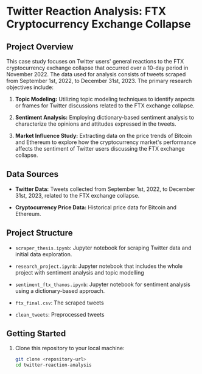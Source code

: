 # Twitter Reaction Analysis: FTX Cryptocurrency Exchange Collapse

## Project Overview

This case study focuses on Twitter users' general reactions to the FTX cryptocurrency exchange collapse that occurred over a 10-day period in November 2022. The data used for analysis consists of tweets scraped from September 1st, 2022, to December 31st, 2023. The primary research objectives include:

1. **Topic Modeling:** Utilizing topic modeling techniques to identify aspects or frames for Twitter discussions related to the FTX exchange collapse.

2. **Sentiment Analysis:** Employing dictionary-based sentiment analysis to characterize the opinions and attitudes expressed in the tweets.

3. **Market Influence Study:** Extracting data on the price trends of Bitcoin and Ethereum to explore how the cryptocurrency market's performance affects the sentiment of Twitter users discussing the FTX exchange collapse.

## Data Sources

- **Twitter Data:** Tweets collected from September 1st, 2022, to December 31st, 2023, related to the FTX exchange collapse.

- **Cryptocurrency Price Data:** Historical price data for Bitcoin and Ethereum.

## Project Structure

- `scraper_thesis.ipynb`: Jupyter notebook for scraping Twitter data and initial data exploration.

- `research_project.ipynb`: Jupyter notebook that includes the whole project with sentiment analysis and topic modelling

- `sentiment_ftx_thanos.ipynb`: Jupyter notebook for sentiment analysis using a dictionary-based approach.

- `ftx_final.csv`: The scraped tweets
- `clean_tweets`: Preprocessed tweets 

## Getting Started

1. Clone this repository to your local machine:

   ```bash
   git clone <repository-url>
   cd twitter-reaction-analysis
